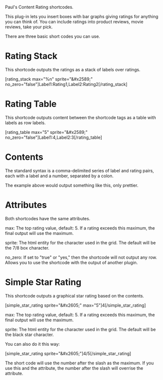 Paul's Content Rating shortcodes.

This plug-in lets you insert boxes with bar graphs giving ratings for anything you can think
of. You can include ratings into product reviews, movie reviews, take your pick.

There are three basic short codes you can use.

Rating Stack
============

This shortcode outputs the ratings as a stack of labels over ratings.

[rating_stack max="%n" sprite="&amp;#x2589;" no_zero="false"]Label1:Rating1,Label2:Rating2[/rating_stack]

Rating Table
============
This shortcode outputs content between the shortcode tags as a table with labels as row labels.

[rating_table max="5" sprite="&amp;#x2589;" no_zero="false"]Label1:4,Label2:3[/rating_table]


Contents
========

The standard syntax is a comma-delimited series of label and rating pairs, each with a label and a 
number, separated by a colon.

The example above would output something like this, only prettier. 


Attributes
==========

Both shortcodes have the same attributes.

max:		The top rating value, default: 5. If a rating exceeds this maximum, the final output will 
			use the maximum.

sprite:		The html entity for the character used in the grid. The default will be the 7/8 box 
			character.

no_zero:	If set to "true" or "yes," then the shortcode will not output any row. Allows you to use
			the shortcode with the output of another plugin.



Simple Star Rating
==================

This shortcode outputs a graphical star rating based on the contents.

[simple_star_rating sprite="&amp;#x2605;" max="5"]4[/simple_star_rating]

max:		The top rating value, default: 5. If a rating exceeds this maximum, the final output will 
			use the maximum.

sprite:		The html entity for the character used in the grid. The default will be the black star
			character.

You can also do it this way:

[simple_star_rating sprite="&amp;#x2605;"]4/5[/simple_star_rating]

The short code will use the number after the slash as the maximum.  If you use this and the attribute, the 
number after the slash will overrise the attribute.
